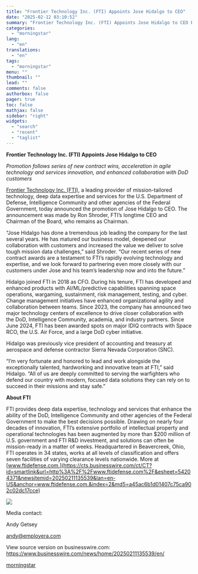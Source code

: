 ```yaml
---
title: "Frontier Technology Inc. (FTI) Appoints Jose Hidalgo to CEO"
date: "2025-02-12 03:10:52"
summary: "Frontier Technology Inc. (FTI) Appoints Jose Hidalgo to CEO Promotion follows series of new contract wins, acceleration in agile technology and services innovation, and enhanced collaboration with DoD customers Frontier Technology Inc. (FTI), a leading provider of mission-tailored technology, deep data expertise and services for the U.S. Department of Defense,..."
categories:
  - "morningstar"
lang:
  - "en"
translations:
  - "en"
tags:
  - "morningstar"
menu: ""
thumbnail: ""
lead: ""
comments: false
authorbox: false
pager: true
toc: false
mathjax: false
sidebar: "right"
widgets:
  - "search"
  - "recent"
  - "taglist"
---
```


**Frontier Technology Inc. (FTI) Appoints Jose Hidalgo to CEO**

*Promotion follows series of new contract wins, acceleration in agile technology and services innovation, and enhanced collaboration with DoD customers*

[Frontier Technology Inc. (FTI)](https://cts.businesswire.com/ct/CT?id=smartlink&url=https%3A%2F%2Fwww.ftidefense.com&esheet=54204371&newsitemid=20250211135539&lan=en-US&anchor=Frontier+Technology+Inc.+%28FTI%29&index=1&md5=2d7fb3dd01c379c569c99149fb7b076b), a leading provider of mission-tailored technology, deep data expertise and services for the U.S. Department of Defense, Intelligence Community and other agencies of the Federal Government, today announced the promotion of Jose Hidalgo to CEO. The announcement was made by Ron Shroder, FTI’s longtime CEO and Chairman of the Board, who remains as Chairman.

“Jose Hidalgo has done a tremendous job leading the company for the last several years. He has matured our business model, deepened our collaboration with customers and increased the value we deliver to solve tough mission data challenges,” said Shroder. “Our recent series of new contract awards are a testament to FTI’s rapidly evolving technology and expertise, and we look forward to partnering even more closely with our customers under Jose and his team’s leadership now and into the future.”

Hidalgo joined FTI in 2018 as CFO. During his tenure, FTI has developed and enhanced products with AI/ML/predictive capabilities spanning space operations, wargaming, sustainment, risk management, testing, and cyber. Change management initiatives have enhanced organizational agility and collaboration between teams. Since 2023, the company has announced two major technology centers of excellence to drive closer collaboration with the DoD, Intelligence Community, academia, and industry partners. Since June 2024, FTI has been awarded spots on major IDIQ contracts with Space RCO, the U.S. Air Force, and a large DoD cyber initiative.

Hidalgo was previously vice president of accounting and treasury at aerospace and defense contractor Sierra Nevada Corporation (SNC).

“I’m very fortunate and honored to lead and work alongside the exceptionally talented, hardworking and innovative team at FTI,” said Hidalgo. “All of us are deeply committed to serving the warfighters who defend our country with modern, focused data solutions they can rely on to succeed in their missions and stay safe.”

**About FTI**

FTI provides deep data expertise, technology and services that enhance the ability of the DoD, Intelligence Community and other agencies of the Federal Government to make the best decisions possible. Drawing on nearly four decades of innovation, FTI’s extensive portfolio of intellectual property and operational technologies has been augmented by more than $200 million of U.S. government and FTI R&D investment, and solutions can often be mission-ready in a matter of weeks. Headquartered in Beavercreek, Ohio, FTI operates in 34 states, works at all levels of classification and offers seven facilities of varying clearance levels nationwide. More at [www.ftidefense.com.](https://cts.businesswire.com/ct/CT?id=smartlink&url=http%3A%2F%2Fwww.ftidefense.com%2F&esheet=54204371&newsitemid=20250211135539&lan=en-US&anchor=www.ftidefense.com.&index=2&md5=a45ac6b1d01407c75ca902c02dc17cce)

 ![](https://cts.businesswire.com/ct/CT?id=bwnews&sty=20250211135539r1&sid=mstr3&distro=nx&lang=en)

Media contact:
  
Andy Getsey
  
[andy@employera.com](mailto:andy@employera.com)

View source version on businesswire.com: <https://www.businesswire.com/news/home/20250211135539/en/>

[morningstar](https://www.morningstar.com/news/business-wire/20250211135539/frontier-technology-inc-fti-appoints-jose-hidalgo-to-ceo)

